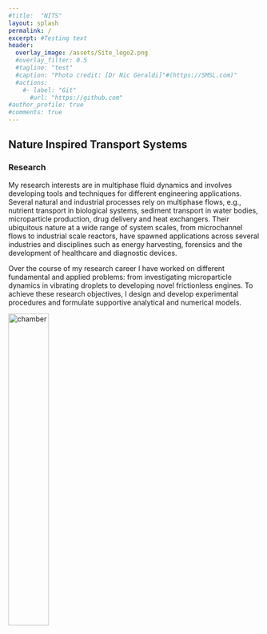 ```yaml
---
#title:  "NITS"
layout: splash
permalink: /
excerpt: #Testing text
header:
  overlay_image: /assets/Site_logo2.png
  #overlay_filter: 0.5
  #tagline: "test"
  #caption: "Photo credit: [Dr Nic Geraldi]"#(https://SMSL.com)"
  #actions:
    #- label: "Git"
      #url: "https://github.com"  
#author_profile: true
#comments: true
---
```

## Nature Inspired Transport Systems

### Research

My research interests are in multiphase fluid dynamics and involves developing tools and techniques for different engineering applications. Several natural and industrial processes rely on multiphase flows, e.g., nutrient transport in biological systems, sediment transport in water bodies, microparticle production, drug delivery and heat exchangers. Their ubiquitous nature at a wide range of system scales, from microchannel flows to industrial scale reactors, have spawned applications across several industries and disciplines such as energy harvesting, forensics and the development of healthcare and diagnostic devices.

Over the course of my research career I have worked on different fundamental and applied problems: from investigating microparticle dynamics in vibrating droplets to developing novel frictionless engines. To achieve these research objectives, I design and develop experimental procedures and formulate supportive analytical and numerical models.

<img src="{{ site.url }}{{ site.baseurl }}/assets/researchims/res_int.png" alt="chamber" width="40%">
